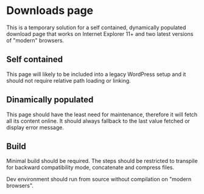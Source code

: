 # Downloads page

This is a temporary solution for a self contained, dynamically populated download page that works on Internet Explorer 11+ and two latest versions of "modern" browsers.

## Self contained

This page will likely to be included into a legacy WordPress setup and it should not require relative path loading or linking.

## Dinamically populated

This page should have the least need for maintenance, therefore it will fetch all its content online. It should always fallback to the last value fetched or display error message.

## Build

Minimal build should be required. The steps should be restricted to transpile for backward compatibility mode, concatenate and compress files.

Dev environment should run from source without compilation on "modern browsers".
